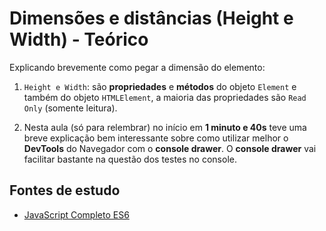 # Dimensões e distâncias (Height e Width) - Teórico
Explicando brevemente como pegar a dimensão do elemento:

1. ``Height e Width``: são **propriedades** e **métodos** do objeto ``Element`` e também do objeto ``HTMLElement``, a maioria das propriedades são ``Read Only`` (somente leitura).

2. Nesta aula (só para relembrar) no início em **1 minuto e 40s** teve uma breve explicação bem interessante sobre como utilizar melhor o **DevTools** do Navegador com o **console drawer**. O **console drawer** vai facilitar bastante na questão dos testes no console.

## Fontes de estudo
- [JavaScript Completo ES6](https://www.origamid.com/curso/javascript-completo-es6/0306-dimensoes-e-distancias-1)
